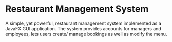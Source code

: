 # Restaurant Management System

A simple, yet powerful, restaurant management system implemented as a JavaFX GUI application. The system provides accounts for managers and employees, lets users create/ manage bookings as well as modify the menu.
